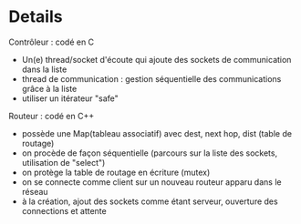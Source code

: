 # Details #

Contrôleur :
codé en C
- Un(e) thread/socket d'écoute qui ajoute des sockets de communication dans la liste
- thread de communication :  gestion séquentielle des communications grâce à la liste
- utiliser un itérateur "safe"


Routeur :
codé en C++
- possède une Map(tableau associatif) avec dest, next hop, dist (table de routage)
- on procède de façon séquentielle (parcours sur la liste des sockets, utilisation de "select")
- on protège la table de routage en écriture (mutex)
- on se connecte comme client sur un nouveau routeur apparu dans le réseau
- à la création, ajout des sockets comme étant serveur, ouverture des connections et attente
